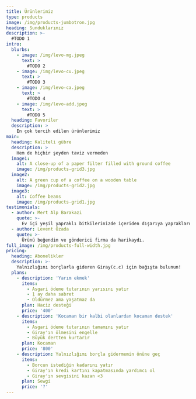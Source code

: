 ```yaml
---
title: Ürünlerimiz
type: products
image: /img/products-jumbotron.jpg
heading: Sunduklarımız
description: >-
  #TODO 1
intro:
  blurbs:
    - image: /img/levo-mg.jpeg
      text: >
        #TODO 2
    - image: /img/levo-cu.jpeg
      text: >
        #TODO 3
    - image: /img/levo-ca.jpeg
      text: >
        #TODO 4
    - image: /img/levo-add.jpeg
      text: >
        #TODO 5
  heading: Favoriler
  description: >
    En çok tercih edilen ürünlerimiz
main:
  heading: Kaliteli gübre
  description: >
    Hem de hiçbir şeyden taviz vermeden
  image1:
    alt: A close-up of a paper filter filled with ground coffee
    image: /img/products-grid3.jpg
  image2:
    alt: A green cup of a coffee on a wooden table
    image: /img/products-grid2.jpg
  image3:
    alt: Coffee beans
    image: /img/products-grid1.jpg
testimonials:
  - author: Mert Alp Barakazi
    quote: >-
      Ev içi yeşil yapraklı bitkilerinizde içeriden dışarıya yapraklarda sarara yaşıyorsanız aradığınız çözüm bu ürün.
  - author: Levent Özada
    quote: >-
      Ürünü beğendim ve gönderici firma da harikaydı.
full_image: /img/products-full-width.jpg
pricing:
  heading: Abonelikler
  description: >-
    Yalnızlığını borçlarla gideren Giray(c.c) için bağışta bulunun!
  plans:
    - description: 'Yarım ekmek'
      items:
        - Asgari ödeme tutarının yarısını yatır
        - 1 ay daha sabret
        - Öldürmez ama yaşatmaz da
      plan: Haciz desteği
      price: '400'
    - description: 'Kocaman bir kalbi olanlardan kocaman destek'
      items:
        - Asgari ödeme tutarının tamamını yatır
        - Giray'ın ölmesini engelle
        - Büyük dertten kurtarır
      plan: Kocaman
      price: '800'
    - description: Yalnızlığımı borçla gidermemin önüne geç
      items:
        - Borcun istediğin kadarını yatır
        - Giray'ın kredi kartını kapatmasında yardımcı ol
        - Giray'ın sevgisini kazan <3
      plan: Sewgi
      price: '?'
---
```



